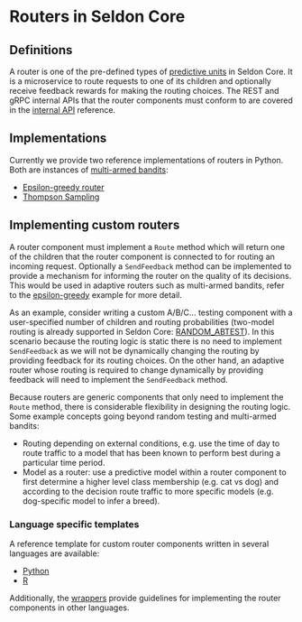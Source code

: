 # Routers in Seldon Core

## Definitions
A router is one of the pre-defined types of [predictive units](../reference/seldon-deployment.md#proto-buffer-definition) in Seldon Core. It is a microservice to route requests to one of its children and optionally receive feedback rewards for making the routing choices. The REST and gRPC internal APIs that the router components must conform to are covered in the [internal API](../reference/internal-api.md#router) reference.

## Implementations
Currently we provide two reference implementations of routers in Python. Both are instances of [multi-armed bandits](https://en.wikipedia.org/wiki/Multi-armed_bandit#Semi-uniform_strategies):
* [Epsilon-greedy router](epsilon-greedy)
* [Thompson Sampling](thompson-sampling)

## Implementing custom routers
A router component must implement a ```Route``` method which will return one of the children that the router component is connected to for routing an incoming request. Optionally a ```SendFeedback``` method can be implemented to provide a mechanism for informing the router on the quality of its decisions. This would be used in adaptive routers such as multi-armed bandits, refer to the [epsilon-greedy](epsilon-greedy) example for more detail.

As an example, consider writing a custom A/B/C... testing component with a user-specified number of children and routing probabilities (two-model routing is already supported in Seldon Core: [RANDOM_ABTEST](../reference/seldon-deployment.md#proto-buffer-definition)). In this scenario because the routing logic is static there is no need to implement ```SendFeedback``` as we will not be dynamically changing the routing by providing feedback for its routing choices. On the other hand, an adaptive router whose routing is required to change dynamically by providing feedback will need to implement the ```SendFeedback``` method.

Because routers are generic components that only need to implement the ```Route``` method, there is considerable flexibility in designing the routing logic. Some example concepts going beyond random testing and multi-armed bandits:
* Routing depending on external conditions, e.g. use the time of day to route traffic to a model that has been known to perform best during a particular time period.
* Model as a router: use a predictive model within a router component to first determine a higher level class membership (e.g. cat vs dog) and according to the decision route traffic to more specific models (e.g. dog-specific model to infer a breed).


### Language specific templates
A reference template for custom router components written in several languages are available:
* [Python](../../wrappers/s2i/python/test/router-template-app/MyRouter.py)
* [R](../../wrappers/s2i/R/test/router-template-app/MyRouter.R)

Additionally, the [wrappers](../../wrappers/s2i) provide guidelines for implementing the router components in other languages.
